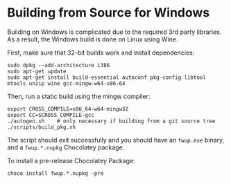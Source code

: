 # Building from Source for Windows

Building on Windows is complicated due to the required 3rd party libraries.
As a result, the Windows build is done on Linux using Wine.

First, make sure that 32-bit builds work and install dependencies:

    sudo dpkg --add-architecture i386
    sudo apt-get update
    sudo apt-get install build-essential autoconf pkg-config libtool mtools unzip wine gcc-mingw-w64-x86-64

Then, run a static build using the mingw compiler:

    export CROSS_COMPILE=x86_64-w64-mingw32
    export CC=$CROSS_COMPILE-gcc
    ./autogen.sh    # only necessary if building from a git source tree
    ./scripts/build_pkg.sh

The script should exit successfully and you should have an `fwup.exe` binary, and a `fwup.*.nupkg` Chocolatey package. 

To install a pre-release Chocolatey Package:

    choco install fwup.*.nupkg -pre
